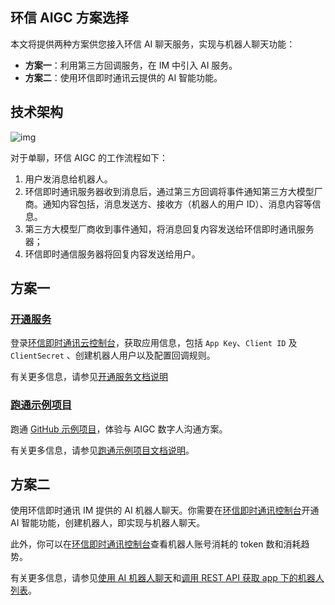 ## 环信 AIGC 方案选择

本文将提供两种方案供您接入环信 AI 聊天服务，实现与机器人聊天功能：

- **方案一**：利用第三方回调服务，在 IM 中引入 AI 服务。
- **方案二**：使用环信即时通讯云提供的 AI 智能功能。

## 技术架构

![img](@static/images/aigc/technical_architecture.png)

对于单聊，环信 AIGC 的工作流程如下：
1. 用户发消息给机器人。
2. 环信即时通讯服务器收到消息后，通过第三方回调将事件通知第三方大模型厂商。通知内容包括，消息发送方、接收方（机器人的用户 ID）、消息内容等信息。
3. 第三方大模型厂商收到事件通知，将消息回复内容发送给环信即时通讯服务器；
4. 环信即时通信服务器将回复内容发送给用户。

## 方案一

### [开通服务](aigc_use.html)

登录[环信即时通讯云控制台](https://console.easemob.com/user/login)，获取应用信息，包括 `App Key`、`Client ID` 及 `ClientSecret` 、创建机器人用户以及配置回调规则。

有关更多信息，请参见[开通服务文档说明](aigc_use.html)

### [跑通示例项目](aigc_run_through_demo.html)

跑通 [GitHub 示例项目](https://github.com/easemob/Easemob-AIGCService-Example)，体验与 AIGC 数字人沟通方案。

有关更多信息，请参见[跑通示例项目文档说明](aigc_run_through_demo.html)。

## 方案二

使用环信即时通讯 IM 提供的 AI 机器人聊天。你需要在[环信即时通讯控制台](https://console.easemob.com/user/login)开通 AI 智能功能，创建机器人，即实现与机器人聊天。

此外，你可以在[环信即时通讯控制台](https://console.easemob.com/user/login)查看机器人账号消耗的 token 数和消耗趋势。

有关更多信息，请参见[使用 AI 机器人聊天](aigc_use)和[调用 REST API 获取 app 下的机器人列表](aigc_rest_api.html)。





